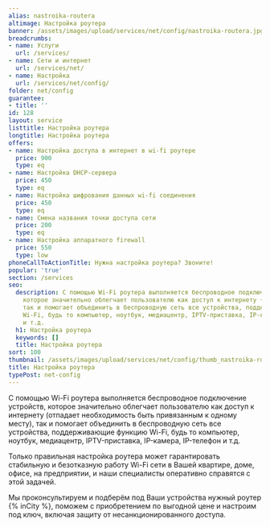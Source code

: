 ```yaml
---
alias: nastroika-routera
altimage: Настройка роутера
banner: /assets/images/upload/services/net/config/nastroika-routera.jpg
breadcrumbs:
- name: Услуги
  url: /services/
- name: Сети и интернет
  url: /services/net/
- name: Настройка
  url: /services/net/config/
folder: net/config
guarantee:
- title: ''
id: 128
layout: service
listtitle: Настройка роутера
longtitle: Настройка роутера
offers:
- name: Настройка доступа в интернет в wi-fi роутере
  price: 900
  type: eq
- name: Настройка DHCP-сервера
  price: 450
  type: eq
- name: Настройка шифрования данных wi-fi соединения
  price: 450
  type: eq
- name: Смена названия точки доступа сети
  price: 200
  type: eq
- name: Настройка аппаратного firewall
  price: 550
  type: low
phoneCallToActionTitle: Нужна настройка роутера? Звоните!
popular: 'true'
section: /services
seo:
  description: С помощью Wi-Fi роутера выполняется беспроводное подключение устройств,
    которое значительно облегчает пользователю как доступ к интернету {% inCity %},
    так и помогает объединить в беспроводную сеть все устройства, поддерживающие функцию
    Wi-Fi, будь то компьютер, ноутбук, медиацентр, IPTV-приставка, IP-камера, IP-телефон
    и т.д.
  h1: Настройка роутера
  keywords: []
  title: Настройка роутера
sort: 100
thumbnail: /assets/images/upload/services/net/config/thumb_nastroika-routera.jpg
title: Настройка роутера
typePost: net-config
---
```

С помощью Wi-Fi роутера выполняется беспроводное подключение устройств, которое значительно облегчает пользователю как доступ к интернету (отпадает необходимость быть привязанным к одному месту), так и помогает объединить в беспроводную сеть все устройства, поддерживающие функцию Wi-Fi, будь то компьютер, ноутбук, медиацентр, IPTV-приставка, IP-камера, IP-телефон и т.д.

Только правильная настройка роутера может гарантировать стабильную и безотказную работу Wi-Fi сети в Вашей квартире, доме, офисе, на предприятии, и наши специалисты оперативно справятся с этой задачей.

Мы проконсультируем и подберём под Ваши устройства нужный роутер {% inCity %}, поможем с приобретением по выгодной цене и настроим под ключ, включая защиту от несанкционированного доступа.
